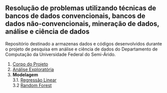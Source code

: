 ## Resolução de problemas utilizando técnicas de bancos de dados convencionais, bancos de dados não-convencionais, mineração de dados, análise e ciência de dados
Repositório destinado a armazenas dados e códigos desenvolvidos durante o projeto de pesquisa em análise e ciência de dados do Departamento de Computação da Universidade Federal do Semi-Árido.
1. [Corpo do Projeto](https://github.com/getrolucas/PIC-CD-UFERSA/blob/main/Projeto.md)
2. [Análise Exploratória](https://github.com/getrolucas/PIC-CD-UFERSA/blob/main/notebooks/analise_exploratoria.ipynb)
3. **Modelagem** \
3.1. [Regressão Linear](https://github.com/getrolucas/PIC-CD-UFERSA/blob/main/notebooks/regressao_linear.ipynb)\
3.2 [Random Forest]()
